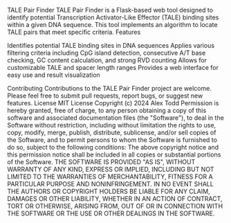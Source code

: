 TALE Pair Finder
TALE Pair Finder is a Flask-based web tool designed to identify potential Transcription Activator-Like Effector (TALE) binding sites within a given DNA sequence. This tool implements an algorithm to locate TALE pairs that meet specific criteria.
Features

Identifies potential TALE binding sites in DNA sequences
Applies various filtering criteria including CpG island detection, consecutive A/T base checking, GC content calculation, and strong RVD counting
Allows for customizable TALE and spacer length ranges
Provides a web interface for easy use and result visualization

Contributing
Contributions to the TALE Pair Finder project are welcome. Please feel free to submit pull requests, report bugs, or suggest new features.
License
MIT License
Copyright (c) 2024 Alex Todd
Permission is hereby granted, free of charge, to any person obtaining a copy
of this software and associated documentation files (the "Software"), to deal
in the Software without restriction, including without limitation the rights
to use, copy, modify, merge, publish, distribute, sublicense, and/or sell
copies of the Software, and to permit persons to whom the Software is
furnished to do so, subject to the following conditions:
The above copyright notice and this permission notice shall be included in all
copies or substantial portions of the Software.
THE SOFTWARE IS PROVIDED "AS IS", WITHOUT WARRANTY OF ANY KIND, EXPRESS OR
IMPLIED, INCLUDING BUT NOT LIMITED TO THE WARRANTIES OF MERCHANTABILITY,
FITNESS FOR A PARTICULAR PURPOSE AND NONINFRINGEMENT. IN NO EVENT SHALL THE
AUTHORS OR COPYRIGHT HOLDERS BE LIABLE FOR ANY CLAIM, DAMAGES OR OTHER
LIABILITY, WHETHER IN AN ACTION OF CONTRACT, TORT OR OTHERWISE, ARISING FROM,
OUT OF OR IN CONNECTION WITH THE SOFTWARE OR THE USE OR OTHER DEALINGS IN THE
SOFTWARE.
